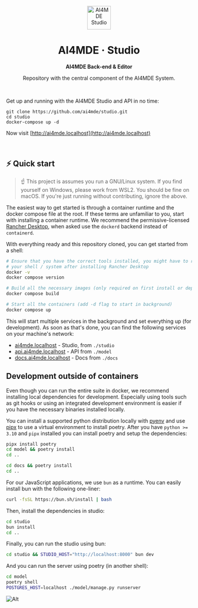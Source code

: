 <p align="center">
    <img
        src="https://avatars.githubusercontent.com/u/155311177"
        alt="AI4MDE Studio"
        width="64"
    />
</p>

<h1 align="center">
  AI4MDE &middot; <b>Studio</b>
</h1>

<div align="center">
  <strong>AI4MDE Back-end & Editor</strong>
</div>

<p align="center">
  Repository with the central component of the AI4MDE System.
</p>

<br/>

Get up and running with the AI4MDE Studio and API in no time:

```
git clone https://github.com/ai4mde/studio.git
cd studio
docker-compose up -d
```

Now visit [http://ai4mde.localhost](http://ai4mde.localhost)

<br/>

## ⚡️ Quick start

> ☝️ This project is assumes you run a GNU/Linux system.
> If you find yourself on Windows, please work from WSL2.
> You should be fine on macOS. If you're just running without
> contributing, ignore the above.

The easiest way to get started is through a container runtime and the docker compose
file at the root. If these terms are unfamiliar to you, start with installing a container
runtime. We recommend the permissive-licensed [Rancher Desktop](https://rancherdesktop.io/),
when asked use the `dockerd` backend instead of `containerd`.

With everything ready and this repository cloned, you can get started from a shell:

```bash
# Ensure that you have the correct tools installed, you might have to restart
# your shell / system after installing Rancher Desktop
docker -v
docker compose version

# Build all the necessary images (only required on first install or dependency change)
docker compose build

# Start all the containers (add -d flag to start in background)
docker compose up
```

This will start multiple services in the background and set everything up (for development).
As soon as that's done, you can find the following services on your machine's network:

- [ai4mde.localhost](http://ai4mde.localhost) - Studio, from `./studio`
- [api.ai4mde.localhost](http://api.ai4mde.localhost) - API from `./model`
- [docs.ai4mde.localhost](http://docs.ai4mde.localhost) - Docs from `./docs`

## Development outside of containers

Even though you can run the entire suite in docker, we recommend installing local
dependencies for development. Especially using tools such as git hooks or using an
integrated development environment is easier if you have the necessary binaries
installed locally.

You can install a supported python distribution locally with [pyenv](https://github.com/pyenv/pyenv?tab=readme-ov-file#installation)
and use [pipx](https://github.com/pypa/pipx?tab=readme-ov-file#install-pipx) to use
a virtual environment to install poetry. After you have `python >= 3.10` and `pipx`
installed you can install poetry and setup the dependencies:

```bash
pipx install poetry
cd model && poetry install
cd ..

cd docs && poetry install
cd ..
```

For our JavaScript applications, we use `bun` as a runtime. You can easily install
bun with the following one-liner:

```bash
curl -fsSL https://bun.sh/install | bash
```

Then, install the dependencies in studio:

```bash
cd studio
bun install
cd ..
```

Finally, you can run the studio using bun:

```bash
cd studio && STUDIO_HOST="http://localhost:8000" bun dev
```

And you can run the server using poetry (in another shell):

```bash
cd model
poetry shell
POSTGRES_HOST=localhost ./model/manage.py runserver
```

![Alt](https://repobeats.axiom.co/api/embed/80709bf7ea933c8ce8605ee6e8136a5f9420dcd6.svg "Repobeats analytics image")
